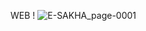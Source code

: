 WEB ! ![E-SAKHA_page-0001](https://github.com/user-attachments/assets/41bf47c3-f88b-4291-b3e8-7031114f5d61)



